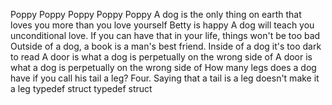 Poppy
Poppy
Poppy
Poppy
Poppy
A dog is the only thing on earth that loves you more than you love yourself
Betty is happy
A dog will teach you unconditional love. If you can have that in your life, things won't be too bad
Outside of a dog, a book is a man's best friend. Inside of a dog it's too dark to read
A door is what a dog is perpetually on the wrong side of
A door is what a dog is perpetually on the wrong side of
How many legs does a dog have if you call his tail a leg? Four. Saying that a tail is a leg doesn't make it a leg
typedef struct
typedef struct
